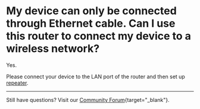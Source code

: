 # My device can only be connected through Ethernet cable. Can I use this router to connect my device to a wireless network?

Yes.

Please connect your device to the LAN port of the router and then set up [repeater](../interface_guide/internet_repeater.md).

---

Still have questions? Visit our [Community Forum](https://forum.gl-inet.com){target="_blank"}.
